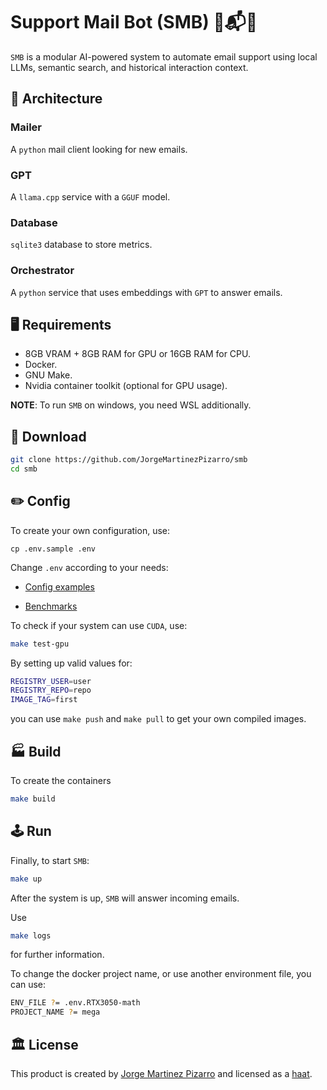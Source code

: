 # Support Mail Bot (SMB) 🍄📬🤖

`SMB` is a modular AI-powered system to automate email support using local LLMs, semantic search, and historical interaction context.

## 🧱 Architecture

### Mailer

A `python` mail client looking for new emails.

### GPT

A `llama.cpp` service with a `GGUF` model.

### Database

`sqlite3` database to store metrics.

### Orchestrator

A `python` service that uses embeddings with `GPT` to answer emails.

## 🖥️ Requirements

- 8GB VRAM + 8GB RAM for GPU or 16GB RAM for CPU.
- Docker.
- GNU Make.
- Nvidia container toolkit (optional for GPU usage).

**NOTE**: To run `SMB` on windows, you need WSL additionally.

## 💾 Download

```sh
git clone https://github.com/JorgeMartinezPizarro/smb
cd smb
```

## ✏️ Config

To create your own configuration, use:

```
cp .env.sample .env
```

Change `.env` according to your needs:

- [Config examples](.env.sample)

- [Benchmarks](docs/config.md)

To check if your system can use `CUDA`, use:

```sh
make test-gpu
```

By setting up valid values for:

```sh
REGISTRY_USER=user
REGISTRY_REPO=repo
IMAGE_TAG=first
```

you can use `make push` and `make pull` to get your own compiled images.

## 🏭 Build

To create the containers

```sh
make build
```

## 🕹️ Run

Finally, to start `SMB`:

```sh
make up
```

After the system is up, `SMB` will answer incoming emails.

Use

```sh
make logs
```

for further information.

To change the docker project name, or use another environment file, you can use:

```sh
ENV_FILE ?= .env.RTX3050-math
PROJECT_NAME ?= mega
```

## 🏛️ License

This product is created by [Jorge Martinez Pizarro](https://ideniox.com) and licensed as a [haat](https://github.com/JorgeMartinezPizarro/haat/blob/main/LICENSE.md).
